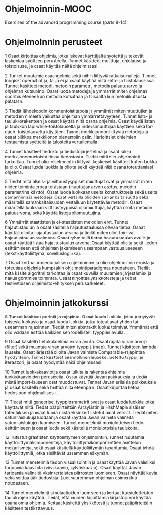 # Ohjelmoinnin-MOOC
Exercises of the advanced programming course (parts 8-14)
    
# Ohjelmoinnin perusteet
1	Osaat kirjoittaa ohjelmia, jotka lukevat käyttäjältä syötettä ja tekevät laskentaa syötteen perusteella. Tunnet käsitteet muuttuja, ehtolause ja toistolause, ja osaat käyttää näitä ohjelmissasi. 
    
2	Tunnet muutamia osaongelmia sekä niihin liittyviä ratkaisumalleja. Tunnet loogiset operaatiot ja, tai ja ei ja osaat käyttää niitä ehto- ja toistolauseissa. Tunnet käsitteet metodi, metodin parametri, metodin palautusarvo ja ohjelman kutsupino. Osaat luoda metodeja ja ymmärrät miten ohjelman suoritus etenee kun metodia kutsutaan ja toisaalta kun metodikutsusta palataan. 
    
3	Tiedät lähdekoodin kommentointitapoja ja ymmärrät miten muuttujien ja metodien nimentä vaikuttaa ohjelman ymmärrettävyyteen. Tunnet lista- ja taulukkorakenteen ja osaat käyttää niitä osana ohjelmia. Osaat käydä listan ja taulukon läpi while-toistolausetta ja indeksimuuttujaa käyttäen sekä for-each -toistolausetta käyttäen. Tunnet merkkijonoon liittyviä metodeja ja osaat pilkkoa merkkijonon pienempiin osiin. Harjoittelet ohjelmien testaamista syötteitä ja tulosteita vertailemalla. 
    
4	Tunnet käsitteet tiedosto ja tiedostojärjestelmä ja osaat lukea merkkijonomuotoista tietoa tiedostosta. Tiedät mitä olio-ohjelmointi tarkoittaa. Tunnet olio-ohjelmointiin liittyvät keskeiset käsitteet kuten luokka ja olio. Osaat luoda luokkia ja olioita sekä käyttää niitä osana toteuttamiasi ohjelmia. 
    
5	Tiedät mitä alkeis- ja viittaustyyppiset muuttujat ovat ja ymmärrät miten niiden toiminta eroaa toisistaan (muuttujan arvon asetus, metodin parametrina käyttö). Osaat luoda luokkaan useita konstruktoreja sekä useita samannimisiä metodeja. Osaat vertailla olioiden samankaltaisuutta sekä määritellä samankaltaisuuden vertailuun käytettävän metodin. Osaat määritellä luokkaan viittaustyyppisiä oliomuuttujia, käyttää olioita metodin paluuarvona, sekä käyttää listoja oliomuuttujina. 
    
6	Ymmärrät staattisten ja ei-staattisten metodien erot. Tunnet hajautustaulun ja osaat käsitellä hajautustaulussa olevaa tietoa. Osaat käyttää olioita hajautustaulun arvona ja tiedät miten oliot toimivat hajautustaulun avaimena. Osaat ryhmitellä tietoa hajautustaulun avulla ja osaat käyttää listaa hajautustaulun arvona. Osaat käyttää olioita sekä tiedon esittämiseen että ohjelman jakamiseen useampaan vastuualueeseen (tekstikäyttöliittymä, sovelluslogiikka). 
    
7	Osaat kertoa proseduraalisen ohjelmoinnin ja olio-ohjelmoinnin eroista ja toteuttaa ohjelmia kumpaakin ohjelmointiparadigmaa noudattaen. Tiedät mitä käsite algoritmi tarkoittaa ja osaat kuvailla muutamien järjestämis- ja hakualgoritmien toimintaa. Osaat kirjoittaa yksikkötestejä ja tiedät testivetoisen ohjelmistokehityksen perusaskeleet.
    
# Ohjelmoinnin jatkokurssi
8	Tunnet käsitteet perintä ja rajapinta. Osaat luoda luokkia, jotka periytyvät toisesta luokasta ja osaat luoda luokkia, jotka toteuttavat yhden tai useamman rajapinnan. Tiedät miten abstraktit luokat toimivat. Ymmärrät että olio voidaan esittää kaikkien sen todellisten tyyppien avulla.    
    
9	Osaat käsitellä tietokokoelmia virran avulla. Osaat rajata virran arvoja (filter) sekä muuntaa virran arvojen tyyppiä (map). Tunnet käsitteen lambda-lauseke. Osaat järjestää olioita Javan valmista Comparable-rajapintaa hyödyntäen. Tunnet käsitteet säännöllinen lauseke, lueteltu tyyppi, ja iteraattori, ja osaat hyödyntää näitä ohjelmissasi. 
    
10	Tunnet luokkakaaviot ja osaat tulkita ja rakentaa ohjelmia luokkakaavioiden perusteella. Osaat käyttää Javan pakkauksia ja tiedät mistä import-lauseen osat muodostuvat. Tunnet Javan erilaisia poikkeuksia ja osaat käsitellä sekä heittää niitä eteenpäin. Osaat kirjoittaa tietoa tiedostoon ohjelmallisesti. 
    
11	Tiedät mitä geneeriset tyyppiparametrit ovat ja osaat luoda luokkia jotka käyttävät niitä. Tiedät pääpiirteittäin ArrayListin ja HashMapin sisäisen toteutuksen ja osaat luoda niistä yksinkertaistetut omat versiot. Tiedät miten satunnaislukuja luodaan ja osaat käyttää Javan valmiita välineitä satunnaislukujen luomiseen. Tunnet menetelmiä moniulotteisen tiedon esittämiseen ja osaat luoda sekä käsitellä moniulotteisia taulukoita. 
    
12	Tutustut graafisten käyttöliittymien ohjelmointiin. Tunnet muutamia käyttöliittymäkomponentteja, käyttöliittymäkomponenttien asettelun mekanismeja, sekä osaat käsitellä käyttöliittymän tapahtumia. Osaat tehdä käyttöliittymiä, jotka sisältävät useamman näkymän. 
    
13	Tunnet menetelmiä tiedon visualisointiin ja osaat käyttää Javan valmiiksi tarjoamia kaavioita (viivakaavio, pylväskaavio). Osaat käyttää Javan tarjoamia välineitä yksinkertaisten piirrosten luomiseen. Osaat näyttää kuvia sekä soittaa äänitiedostoja. Luot suuremman ohjelman esimerkkiä noudattaen. 
    
14	Tunnet menetelmiä simulaatioiden luomiseen ja kertaat kaksiulotteisten taulukkojen käyttöä. Tiedät, että muiden kirjoittamia kirjastoja voi käyttää osana omia ohjemia. Kertaat käsitettä yksikkötesti ja tunnet pääpiirteittäin käsitteen testikattavuus.
